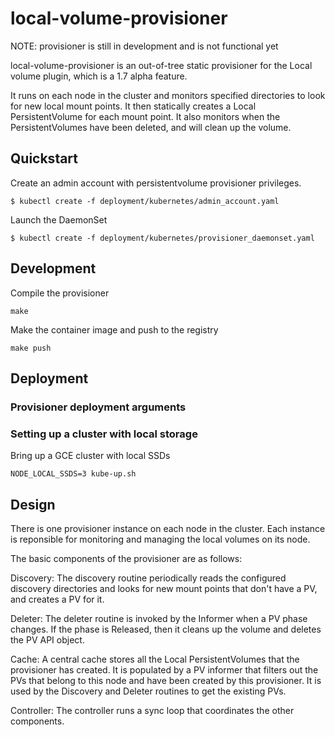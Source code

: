 # local-volume-provisioner

NOTE: provisioner is still in development and is not functional yet

local-volume-provisioner is an out-of-tree static provisioner for the Local volume plugin, which is a 1.7 alpha feature.

It runs on each node in the cluster and monitors specified directories to look for new local mount points.  It then statically creates a Local PersistentVolume for each mount point.  It also monitors when the PersistentVolumes have been deleted, and will clean up the volume.


## Quickstart
Create an admin account with persistentvolume provisioner privileges.
``` console
$ kubectl create -f deployment/kubernetes/admin_account.yaml
```

Launch the DaemonSet
``` console
$ kubectl create -f deployment/kubernetes/provisioner_daemonset.yaml
```

## Development
Compile the provisioner
``` console
make
```

Make the container image and push to the registry
``` console
make push
```

## Deployment
### Provisioner deployment arguments


### Setting up a cluster with local storage
Bring up a GCE cluster with local SSDs
``` console
NODE_LOCAL_SSDS=3 kube-up.sh
```

## Design
There is one provisioner instance on each node in the cluster.  Each instance is reponsible for monitoring and managing the local volumes on its node.

The basic components of the provisioner are as follows:

Discovery: The discovery routine periodically reads the configured discovery directories and looks for new mount points that don't have a PV, and creates a PV for it.  

Deleter: The deleter routine is invoked by the Informer when a PV phase changes.  If the phase is Released, then it cleans up the volume and deletes the PV API object.  

Cache: A central cache stores all the Local PersistentVolumes that the provisioner has created.  It is populated by a PV informer that filters out the PVs that belong to this node and have been created by this provisioner.  It is used by the Discovery and Deleter routines to get the existing PVs.

Controller: The controller runs a sync loop that coordinates the other components.
